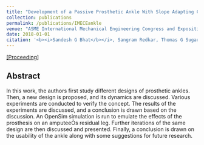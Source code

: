 ```yaml
---
title: "Development of a Passive Prosthetic Ankle With Slope Adapting Capabilities"
collection: publications
permalink: /publications/IMECEankle
venue: "ASME International Mechanical Engineering Congress and Exposition"
date: 2018-01-01
citation: '<b><i>Sandesh G Bhat</b></i>, Sangram Redkar, Thomas G Sugar.'
---
```


[[Proceeding]](http://mrsandeshbhat.github.io/files/IMECE_ankle.pdf)

## Abstract
In this work, the authors first study different designs of prosthetic ankles. Then, a new design is proposed, and its dynamics are discussed. Various experiments are conducted to verify the concept. The results of the experiments are discussed, and a conclusion is drawn based on the discussion. An OpenSim simulation is run to emulate the effects of the prosthesis on an amputeeÕs residual leg. Further iterations of the same design are then discussed and presented. Finally, a conclusion is drawn on the usability of the ankle along with some suggestions for future research.
